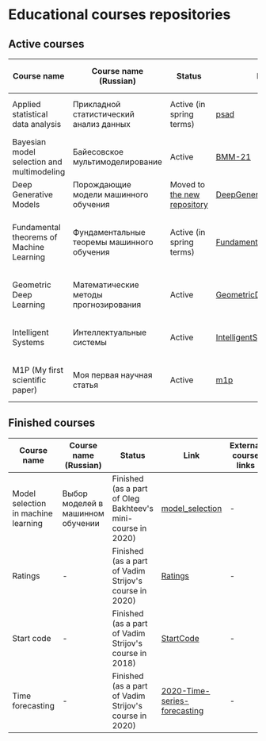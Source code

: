 # Educational courses repositories
## Active courses
|Course name|Course name (Russian)|Status|Link|External course links| Maintainers |
| --- | --- | --- | --- | --- | --- |
| Applied statistical data analysis | Прикладной статистический анализ данных |  Active (in spring terms) | [psad](https://github.com/Intelligent-Systems-Phystech/psad) | - | [Oleg Bakhteev](github.com/bahleg), [Andrii Hraboviy](https://github.com/andriygav) |
| Bayesian model selection and multimodeling | Байесовское мультимоделирование | Active | [BMM-21](https://github.com/Intelligent-Systems-Phystech/BMM-21) | [Page on ml-wiki](http://www.machinelearning.ru/wiki/index.php?title=%D0%91%D0%B0%D0%B9%D0%B5%D1%81%D0%BE%D0%B2%D1%81%D0%BA%D0%BE%D0%B5_%D0%BC%D1%83%D0%BB%D1%8C%D1%82%D0%B8%D0%BC%D0%BE%D0%B4%D0%B5%D0%BB%D0%B8%D1%80%D0%BE%D0%B2%D0%B0%D0%BD%D0%B8%D0%B5_%28%D0%BB%D0%B5%D0%BA%D1%86%D0%B8%D0%B8%2C_%D0%9E.%D0%AE._%D0%91%D0%B0%D1%85%D1%82%D0%B5%D0%B5%D0%B2%2C_%D0%92.%D0%92._%D0%A1%D1%82%D1%80%D0%B8%D0%B6%D0%BE%D0%B2%29/%D0%9E%D1%81%D0%B5%D0%BD%D1%8C_2021) | [Oleg Bakhteev](github.com/bahleg/), [Vadim Strijov](https://github.com/Strijov) |
| Deep Generative Models | Порождающие модели машинного обучения | Moved to [the new repository](https://github.com/r-isachenko/2021-DGM-MIPT-course) | [DeepGenerativeModels](https://github.com/Intelligent-Systems-Phystech/DeepGenerativeModels) | - | [Roman Isachenko](https://github.com/r-isachenko) |
| Fundamental theorems of Machine Learning | Фундаментальные теоремы машинного обучения | Active (in spring terms) | [FundamentalTheoremsML](https://github.com/Intelligent-Systems-Phystech/FundamentalTheoremsML) | [Page on ml-wiki](http://www.machinelearning.ru/wiki/index.php?title=%D0%9C%D0%B0%D1%82%D0%B5%D0%BC%D0%B0%D1%82%D0%B8%D1%87%D0%B5%D1%81%D0%BA%D0%B8%D0%B5_%D0%BC%D0%B5%D1%82%D0%BE%D0%B4%D1%8B_%D0%BF%D1%80%D0%BE%D0%B3%D0%BD%D0%BE%D0%B7%D0%B8%D1%80%D0%BE%D0%B2%D0%B0%D0%BD%D0%B8%D1%8F_(%D0%BF%D1%80%D0%B0%D0%BA%D1%82%D0%B8%D0%BA%D0%B0,_%D0%92.%D0%92._%D0%A1%D1%82%D1%80%D0%B8%D0%B6%D0%BE%D0%B2)/%D0%93%D1%80%D1%83%D0%BF%D0%BF%D0%B0_674,_%D0%B2%D0%B5%D1%81%D0%BD%D0%B0_2020) | [Vadim Strijov](https://github.com/Strijov), [Andrii Hraboviy](https://github.com/andriygav), [Oleg Bakhteev](https://github.com/bahleg) |
| Geometric Deep Learning | Математические методы прогнозирования | Active | [GeometricDeepLearning](https://github.com/Intelligent-Systems-Phystech/GeometricDeepLearning)|[Page on ml-wiki](http://www.machinelearning.ru/wiki/index.php?title=%D0%9C%D0%B0%D1%82%D0%B5%D0%BC%D0%B0%D1%82%D0%B8%D1%87%D0%B5%D1%81%D0%BA%D0%B8%D0%B5_%D0%BC%D0%B5%D1%82%D0%BE%D0%B4%D1%8B_%D0%BF%D1%80%D0%BE%D0%B3%D0%BD%D0%BE%D0%B7%D0%B8%D1%80%D0%BE%D0%B2%D0%B0%D0%BD%D0%B8%D1%8F_%28%D0%BB%D0%B5%D0%BA%D1%86%D0%B8%D0%B8%2C_%D0%90.%D0%92._%D0%93%D1%80%D0%B0%D0%B1%D0%BE%D0%B2%D0%BE%D0%B9%2C_%D0%92.%D0%92._%D0%A1%D1%82%D1%80%D0%B8%D0%B6%D0%BE%D0%B2%29/%D0%9E%D1%81%D0%B5%D0%BD%D1%8C_2021) |  [Andrii Hraboviy](https://github.com/andriygav),  [Vadim Strijov](https://github.com/Strijov) |
| Intelligent Systems | Интеллектуальные системы | Active | [IntelligentSystem](https://github.com/Intelligent-Systems-Phystech/IntelligentSystem) | [Page on ml-wiki](http://www.machinelearning.ru/wiki/index.php?title=%D0%98%D0%BD%D1%82%D0%B5%D0%BB%D0%BB%D0%B5%D0%BA%D1%82%D1%83%D0%B0%D0%BB%D1%8C%D0%BD%D1%8B%D0%B5_%D1%81%D0%B8%D1%81%D1%82%D0%B5%D0%BC%D1%8B_%28%D1%81%D0%B5%D0%BC%D0%B8%D0%BD%D0%B0%D1%80%2C_%D0%90.%D0%92._%D0%93%D1%80%D0%B0%D0%B1%D0%BE%D0%B2%D0%BE%D0%B9%2C_%D0%92.%D0%92._%D0%A1%D1%82%D1%80%D0%B8%D0%B6%D0%BE%D0%B2%29/%D0%9E%D1%81%D0%B5%D0%BD%D1%8C_2021) |  [Andrii Hraboviy](https://github.com/andriygav),  [Vadim Strijov](https://github.com/Strijov) |
| M1P (My first scientific paper)| Моя первая научная статья | Active | [m1p](https://github.com/Intelligent-Systems-Phystech/m1p) | [Page on ml-wiki](https://github.com/Intelligent-Systems-Phystech/m1p), [Main site](m1p.org/) | [Vadim Strijov](https://github.com/Strijov) |

## Finished courses
|Course name|Course name (Russian)|Status|Link|External course links| Maintainers |
| --- | --- | --- | --- | --- | --- |
| Model selection in machine learning |  Выбор моделей в машинном обучении | Finished (as a part of Oleg Bakhteev's mini-course in 2020)  |[model_selection](https://github.com/Intelligent-Systems-Phystech/model_selection) | - | [Oleg Bakhteev](github.com/bahleg)
| Ratings | - | Finished (as a part of Vadim Strijov's course in 2020) | [Ratings](https://github.com/Intelligent-Systems-Phystech/Ratings) | - | [Vadim Strijov](https://github.com/Strijov) 
| Start code | - |  Finished (as a part of Vadim Strijov's course in 2018) | [StartCode](https://github.com/Intelligent-Systems-Phystech/StartCode) | - | [Vadim Strijov](https://github.com/Strijov)  
| Time forecasting | - | Finished (as a part of Vadim Strijov's course in 2020) | [2020-Time-series-forecasting](https://github.com/Intelligent-Systems-Phystech/2020-Time-series-forecasting) | - |[Vadim Strijov](https://github.com/Strijov)
